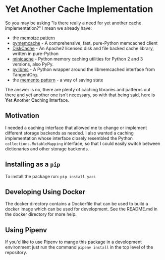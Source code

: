# Yet Another Cache Implementation

So you may be asking "Is there really a need for yet another cache
implementation?" I mean we already have:
- the [memoize pattern](https://dbader.org/blog/python-memoization)
- [pymemcache](https://github.com/pinterest/pymemcache) - A comprehensive, fast, pure-Python memcached client
- [DiskCache](http://www.grantjenks.com/docs/diskcache/) - An Apache2 licensed disk and file backed cache library, written in pure-Python
- [minicache](https://github.com/duboviy/minicache) - Python memory caching utilities for Python 2 and 3 versions, also PyPy.
- [pylibmc](https://github.com/lericson/pylibmc) - A Python wrapper around the libmemcached interface from TangentOrg.
- the [memento pattern](http://code.activestate.com/recipes/286132-memento-design-pattern-in-python/) - a way of saving state

The answer is no, there are plenty of caching libraries and patterns out
there and yet another one isn't necessary, so with that being said,
here is **Y**et **A**nother **C**aching **I**nterface.

## Motivation

I needed a caching interface that allowed me to change or implement
different storage backends as needed. I also wanted a caching implementation whose interface closely resembled the Python `collections.MutableMapping` interface, so that I could easily switch between dictionaries and other storage backends.

## Installing as a `pip`

To install the package run: `pip install yaci`

## Developing Using Docker

The docker directory contains a Dockerfile that can be used to build a docker image which can be used for development. See the README.md in the docker directory for more help.

## Using Pipenv

If you'd like to use Pipenv to mange this package in a development environment just run the command `pipenv install` in the top level of the repository.
